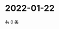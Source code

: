 # 2022-01-22

共 0 条

<!-- BEGIN WEIBO -->
<!-- 最后更新时间 Sat Jan 22 2022 22:12:08 GMT+0800 (China Standard Time) -->

<!-- END WEIBO -->
